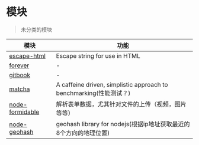 # 模块

> 未分类的模块

模块                                                            | 功能
------------------------------------------------------------- | -------------------------------------------------------------
[escape-html](https://github.com/component/escape-html)       | Escape string for use in HTML
[forever](https://github.com/foreverjs/forever)               | -
[gitbook](https://github.com/GitbookIO/gitbook)               | -
[matcha](https://github.com/logicalparadox/matcha)            | A caffeine driven, simplistic approach to benchmarking(性能测试？)
[node-formidable](https://github.com/felixge/node-formidable) | 解析表单数据，尤其针对文件的上传（视频，图片等等）
[node-geohash](https://github.com/sunng87/node-geohash)       | geohash library for nodejs(根据ip地址获取最近的8个方向的地理位置)
